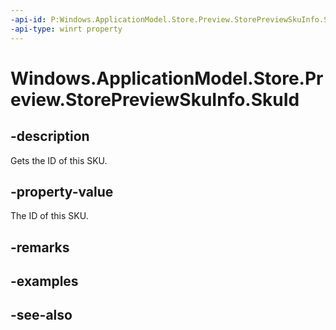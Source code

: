 ----api-id: P:Windows.ApplicationModel.Store.Preview.StorePreviewSkuInfo.SkuId
-api-type: winrt property
---<!-- Property syntaxpublic string SkuId { get; }--># Windows.ApplicationModel.Store.Preview.StorePreviewSkuInfo.SkuId## -descriptionGets the ID of this SKU.## -property-valueThe ID of this SKU.## -remarks## -examples## -see-also